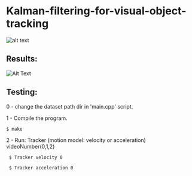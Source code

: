 # Kalman-filtering-for-visual-object-tracking

![alt text](https://www.researchgate.net/profile/Tarun-Vatwani/publication/311647948/figure/fig1/AS:439395720404992@1481771511852/Multi-Dimensional-Kalman-Filter.png) <br>
<p align="center">
  
## Results:
![Alt Text](TrackingResults.gif)
## Testing:
0 - change the dataset path dir in 'main.cpp' script.

1 - Compile the program.
  ```
  $ make
  ```

2 - Run: Tracker (motion model: velocity or acceleration) videoNumber(0,1,2)
```
 $ Tracker velocity 0
```
```
 $ Tracker acceleration 0
```
  
